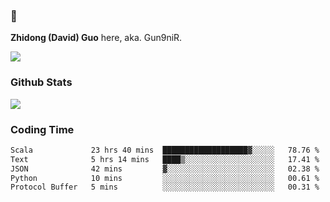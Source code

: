 ### 👋 

**Zhidong (David) Guo** here, aka. Gun9niR.

![](https://komarev.com/ghpvc/?username=Gun9niR&label=Total+Views)

### Github Stats

<img src="https://github-readme-stats.vercel.app/api?username=Gun9niR&count_private=true&show_icons=true&theme=vue-dark&hide_title=true">

### Coding Time

<!--START_SECTION:waka-->

```txt
Scala             23 hrs 40 mins  ███████████████████▓░░░░░   78.76 %
Text              5 hrs 14 mins   ████▒░░░░░░░░░░░░░░░░░░░░   17.41 %
JSON              42 mins         ▓░░░░░░░░░░░░░░░░░░░░░░░░   02.38 %
Python            10 mins         ░░░░░░░░░░░░░░░░░░░░░░░░░   00.61 %
Protocol Buffer   5 mins          ░░░░░░░░░░░░░░░░░░░░░░░░░   00.31 %
```

<!--END_SECTION:waka-->
